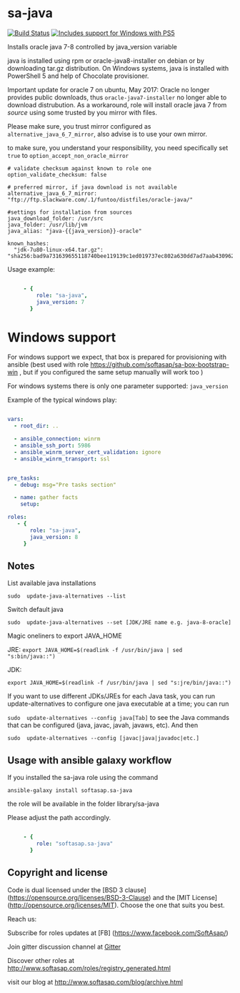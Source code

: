 sa-java
=========

[![Build Status](https://travis-ci.org/softasap/sa-java.svg?branch=master)](https://travis-ci.org/softasap/sa-java)
[![Includes support for Windows with PS5](https://img.shields.io/badge/Windows-Friendly-blue.svg)](https://img.shields.io/badge/Windows-Friendly-blue.svg)

Installs oracle java 7-8 controlled by java_version variable

java is installed using rpm or oracle-java8-installer on debian or by downloading tar.gz distribution.
On Windows systems, java is installed with PowerShell 5 and help of Chocolate provisioner.

Important update for oracle 7 on ubuntu, May 2017:
Oracle no longer provides public downloads, thus `oracle-java7-installer` no longer able to download distrubution.
As a workaround, role will install oracle java 7 from _source_ using some trusted by you mirror with files.

Please make sure, you trust mirror configured as `alternative_java_6_7_mirror`, also advise is to use your own mirror.

to make sure, you understand your responsibility, you need specifically set `true` to `option_accept_non_oracle_mirror`



```
# validate checksum against known to role one
option_validate_checksum: false  

# preferred mirror, if java download is not available
alternative_java_6_7_mirror: "ftp://ftp.slackware.com/.1/funtoo/distfiles/oracle-java/"

#settings for installation from sources
java_download_folder: /usr/src
java_folder: /usr/lib/jvm
java_alias: "java-{{java_version}}-oracle"

known_hashes:
  "jdk-7u80-linux-x64.tar.gz": "sha256:bad9a731639655118740bee119139c1ed019737ec802a630dd7ad7aab4309623"
```

Usage example:

```YAML

     - {
         role: "sa-java",
         java_version: 7
       }

```

# Windows support

For windows support we expect, that box is prepared for provisioning with ansible (best used with role  https://github.com/softasap/sa-box-bootstrap-win ,
but if you configured the same setup manually will work too )

For windows systems there is only one parameter supported:  `java_version`

Example of the typical windows play:

```YAML

vars:
  - root_dir: ..

  - ansible_connection: winrm
  - ansible_ssh_port: 5986
  - ansible_winrm_server_cert_validation: ignore
  - ansible_winrm_transport: ssl


pre_tasks:
  - debug: msg="Pre tasks section"

  - name: gather facts
    setup:

roles:
   - {
       role: "sa-java",
       java_version: 8
     }

```

Notes
-----

List available java installations

`sudo  update-java-alternatives --list`

Switch default java

`sudo  update-java-alternatives --set [JDK/JRE name e.g. java-8-oracle]`

Magic oneliners to export JAVA_HOME

JRE:
`export JAVA_HOME=$(readlink -f /usr/bin/java | sed "s:bin/java::")`

JDK:

`export JAVA_HOME=$(readlink -f /usr/bin/java | sed "s:jre/bin/java::")`


If you want to use different JDKs/JREs for each Java task, you can run update-alternatives to configure one java executable at a time; you can run

`sudo  update-alternatives --config java[Tab]`
to see the Java commands that can be configured (java, javac, javah, javaws, etc). And then

`sudo  update-alternatives --config [javac|java|javadoc|etc.]`

Usage with ansible galaxy workflow
----------------------------------

If you installed the sa-java  role using the command


`
   ansible-galaxy install softasap.sa-java
`

the role will be available in the folder library/sa-java

Please adjust the path accordingly.

```YAML

     - {
         role: "softasap.sa-java"
       }

```



Copyright and license
---------------------

Code is dual licensed under the [BSD 3 clause] (https://opensource.org/licenses/BSD-3-Clause) and the [MIT License] (http://opensource.org/licenses/MIT). Choose the one that suits you best.

Reach us:

Subscribe for roles updates at [FB] (https://www.facebook.com/SoftAsap/)

Join gitter discussion channel at [Gitter](https://gitter.im/softasap)

Discover other roles at  http://www.softasap.com/roles/registry_generated.html

visit our blog at http://www.softasap.com/blog/archive.html
